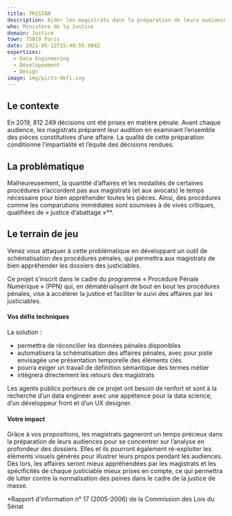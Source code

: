```yaml
---
title: TRISTAN
description: Aider les magistrats dans la préparation de leurs audiences
who: Ministère de la Justice
domain: Justice
town: 75019 Paris
date: 2021-05-12T15:49:55.984Z
expertises:
  - Data Engineering
  - Développement
  - Design
image: img/picto-defi.svg
---
```

## Le contexte

En 2019, 812 249 décisions ont été prises en matière pénale. Avant chaque audience, les magistrats préparent leur audition en examinant l’ensemble des pièces constitutives d’une affaire. La qualité de cette préparation conditionne l’impartialité et l’équité des décisions rendues. 

## La problématique

Malheureusement, la quantité d’affaires et les modalités de certaines procédures n’accordent pas aux magistrats (et aux avocats) le temps nécessaire pour bien appréhender toutes les pièces. Ainsi, des procédures comme les comparutions immédiates sont soumises à de vives critiques, qualifiées de « justice d’abattage »**. 

## Le terrain de jeu 

Venez vous attaquer à cette problématique en développant un outil de schématisation des procédures pénales, qui permettra aux magistrats de bien appréhender les dossiers des justiciables. 

Ce projet s’inscrit dans le cadre du programme « Procédure Pénale Numérique » (PPN) qui, en dématérialisant de bout en bout les procédures pénales, vise à accélérer la justice et faciliter le suivi des affaires par les justiciables. 

#### Vos défis techniques 

La solution : 
* permettra de réconcilier les données pénales disponibles
* automatisera la schématisation des affaires pénales, avec pour piste envisagée une présentation temporelle des éléments clés
* pourra exiger un travail de définition sémantique des termes métier 
* intègrera directement les retours des magistrats

Les agents publics porteurs de ce projet ont besoin de renfort et sont à la recherche d’un data engineer avec une appétence pour la data science, d’un développeur front et d’un UX designer.

#### Votre impact 

Grâce à vos propositions, les magistrats gagneront un temps précieux dans la préparation de leurs audiences pour se concentrer sur l’analyse en profondeur des dossiers. Elles et ils pourront également ré-exploiter les éléments visuels générés pour illustrer leurs propos pendant les audiences. 
Dès lors, les affaires seront mieux appréhendées par les magistrats et les spécificités de chaque justiciable mieux prises en compte, ce qui permettra de lutter contre la normalisation des peines dans le cadre de la justice de masse. 


*Rapport d'information n° 17 (2005-2006) de la Commission des Lois du Sénat 

